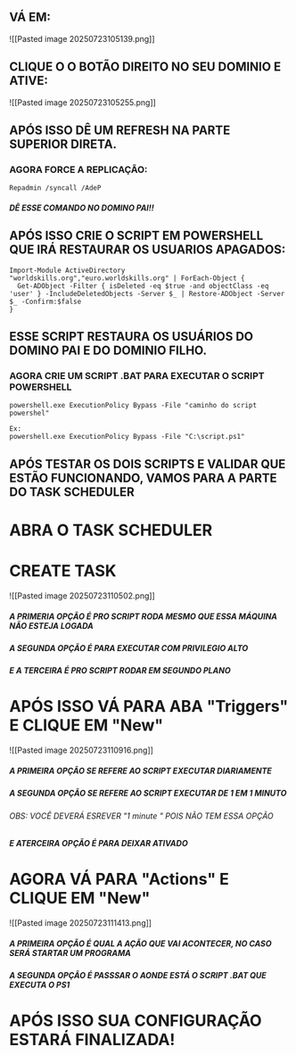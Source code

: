 


## VÁ EM:

![[Pasted image 20250723105139.png]]

## CLIQUE O O BOTÃO DIREITO NO SEU DOMINIO E ATIVE:

![[Pasted image 20250723105255.png]]

## APÓS ISSO DÊ UM REFRESH NA PARTE SUPERIOR DIRETA.

### AGORA FORCE A REPLICAÇÃO:

```
Repadmin /syncall /AdeP
```
##### DÊ ESSE COMANDO NO DOMINO PAI!!


## APÓS ISSO CRIE O SCRIPT EM POWERSHELL QUE IRÁ RESTAURAR OS USUARIOS APAGADOS:

```
Import-Module ActiveDirectory
"worldskills.org","euro.worldskills.org" | ForEach-Object {
  Get-ADObject -Filter { isDeleted -eq $true -and objectClass -eq 'user' } -IncludeDeletedObjects -Server $_ | Restore-ADObject -Server $_ -Confirm:$false
}

```

## ESSE SCRIPT RESTAURA OS USUÁRIOS DO DOMINO PAI E DO DOMINIO FILHO.


### AGORA CRIE UM SCRIPT .BAT PARA EXECUTAR O SCRIPT POWERSHELL

```
powershell.exe ExecutionPolicy Bypass -File "caminho do script powershel"

Ex:
powershell.exe ExecutionPolicy Bypass -File "C:\script.ps1"
```

## APÓS TESTAR OS DOIS SCRIPTS E VALIDAR QUE ESTÃO FUNCIONANDO, VAMOS PARA A PARTE DO TASK SCHEDULER


# ABRA O TASK SCHEDULER


# CREATE TASK
![[Pasted image 20250723110502.png]]

##### A PRIMERIA OPÇÃO É PRO SCRIPT RODA MESMO QUE ESSA MÁQUINA NÃO ESTEJA LOGADA
##### A SEGUNDA OPÇÃO É PARA EXECUTAR COM PRIVILEGIO ALTO
##### E A TERCEIRA É PRO SCRIPT RODAR EM SEGUNDO PLANO


# APÓS ISSO VÁ PARA ABA "Triggers" E CLIQUE EM "New"



![[Pasted image 20250723110916.png]]


##### A PRIMEIRA OPÇÃO SE REFERE AO SCRIPT  EXECUTAR DIARIAMENTE

##### A SEGUNDA OPÇÃO SE REFERE AO SCRIPT EXECUTAR DE 1 EM 1 MINUTO
###### OBS: VOCÊ DEVERÁ ESREVER "1 minute " POIS NÃO TEM ESSA OPÇÃO

##### E ATERCEIRA OPÇÃO É PARA DEIXAR ATIVADO


# AGORA VÁ PARA "Actions" E CLIQUE EM "New"

![[Pasted image 20250723111413.png]]

##### A PRIMEIRA OPÇÃO É QUAL A AÇÃO QUE VAI ACONTECER, NO CASO SERÁ STARTAR UM PROGRAMA
##### A SEGUNDA OPÇÃO É PASSSAR O AONDE ESTÁ O SCRIPT .BAT QUE EXECUTA O PS1


# APÓS ISSO SUA CONFIGURAÇÃO ESTARÁ FINALIZADA!